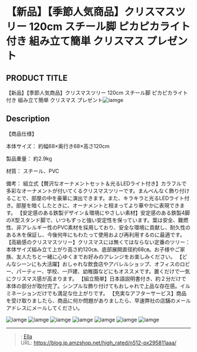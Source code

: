 # 【新品】【季節人気商品】クリスマスツリー 120cm スチール脚 ピカピカライト付き  組み立て簡単 クリスマス プレゼント


## PRODUCT TITLE 

【新品】【季節人気商品】クリスマスツリー 120cm スチール脚 ピカピカライト付き  組み立て簡単 クリスマス プレゼント![iamge](https://b2bfiles1.gigab2b.cn/image/wkseller/301/20221012_e5dc0e23da05af3982cd93617d95af30.jpg)

## Description

【商品仕様】

本体サイズ：
約幅68×奥行き68×高さ120cm

製品重量：
約2.9kg

材質：
スチール、PVC

備考：
組立式【贅沢なオーナメントセット＆光るLEDライト付き】カラフルで多彩なオーナメントが付いてくるクリスマスツリーです。まんべんなく飾り付けることで、部屋の中を豪華に演出できます。また、キラキラと光るLEDライト付き。部屋を暗くしたときに、オーナメントと相まってより華やかに表現できます。
【安定感のある鉄製デザイン＆環境にやさしい素材】安定感のある鉄製4脚のX型スタンド脚で、いつもずっと強い安定性を保っています。葉は安全、難燃性、非アレルギー性のPVC素材を採用しており、安全な環境に貢献し、耐久性のある木を保証し、今後何年にもわたって使用および再利用するのに最適です。
【高級感のクリスマスツリー】クリスマスには無くてはならない定番のツリー：本体サイズ組み立て上がり高さ約120㎝、底部展開直径約68㎝。お子様やご家族、友人たちと一緒に心ゆくまでお好みのアレンジをお楽しみください。
【どんなシーンにも大活躍】おしゃれな飲食店やアバレルショップ、オフィスのロビー、パーティー、学校、一戸建、幼稚園などにもオススメです。置くだけで一気にクリスマス感が高まります。
【組立簡単】日本語説明書付き、約２分だけで本体の部分が取付完了。シンプルな飾り付けてもおしゃれで上品な存在感。イルミネーションだけでも満足な仕上がりです。
【充実なアフターサービス】商品を受け取りましたら、商品に何か問題がありましたら、早速弊社の店舗のメールアドレスにメールしてください。




![iamge](https://b2bfiles1.gigab2b.cn/image/wkseller/301/20221027_0734c42459b0e96d5e1a4e81062e089c.jpg)
![iamge](https://b2bfiles1.gigab2b.cn/image/wkseller/301/20221012_0e6bf242dd2c1c75aaa6ace1b87192f5.jpg)
![iamge](https://b2bfiles1.gigab2b.cn/image/wkseller/301/20221027_40ca86a5303dd32cca88bcfe3017866f.jpg)
![iamge](https://b2bfiles1.gigab2b.cn/image/wkseller/301/20221027_16214b52df449e70a46f0c751be9995b.jpg)
![iamge](https://b2bfiles1.gigab2b.cn/image/wkseller/301/20221027_a2cbe7e0fc233894cfab0276fce29e36.jpg)
![iamge](https://b2bfiles1.gigab2b.cn/image/wkseller/301/20221027_7809fd2ad8648daf8fd721c4bb39ad98.jpg)
![iamge](https://b2bfiles1.gigab2b.cn/image/wkseller/301/20221027_6c2b3c2da2fd47df3a3cfa2327d943e4.jpg)


---

> : [Ella](https://blog.jp.amzshop.net/)  
> URL: https://blog.jp.amzshop.net/high_rated/n512-px295811aaa/  

